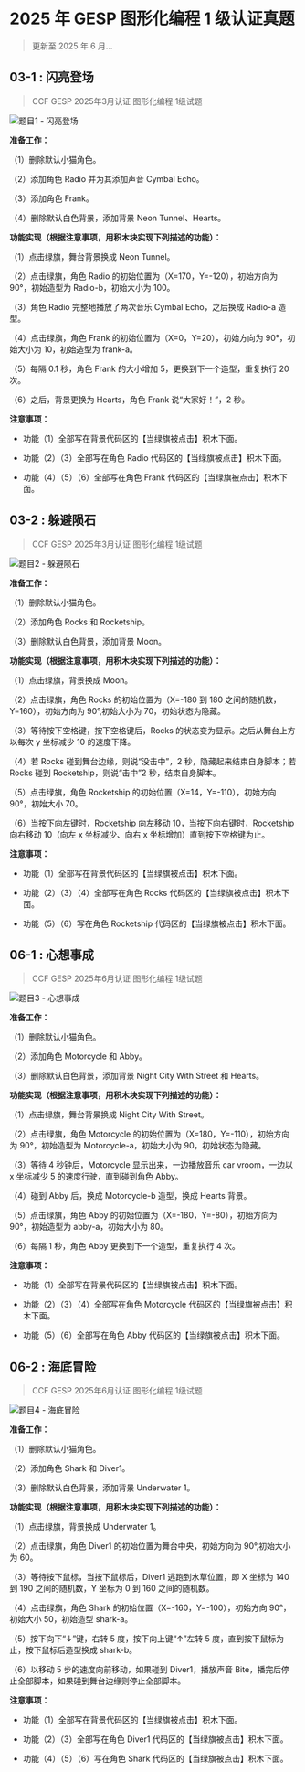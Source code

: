 # 2025 年 GESP 图形化编程 1 级认证真题

> 更新至 2025 年 6 月...

## 03-1 : 闪亮登场

> CCF GESP 2025年3月认证 图形化编程 1级试题

![题目1 - 闪亮登场](_images/scratch-2025.03-1-1.jpg)

**准备工作：**

（1）删除默认小猫角色。

（2）添加角色 Radio 并为其添加声音 Cymbal Echo。

（3）添加角色 Frank。

（4）删除默认白色背景，添加背景 Neon Tunnel、Hearts。

**功能实现（根据注意事项，用积木块实现下列描述的功能）：**

（1）点击绿旗，舞台背景换成 Neon Tunnel。

（2）点击绿旗，角色 Radio 的初始位置为（X=170，Y=-120），初始方向为 90°，初始造型为 Radio-b，初始大小为 100。

（3）角色 Radio 完整地播放了两次音乐 Cymbal Echo，之后换成 Radio-a 造型。

（4）点击绿旗，角色 Frank 的初始位置为（X=0，Y=20），初始方向为 90°，初始大小为 10，初始造型为 frank-a。

（5）每隔 0.1 秒，角色 Frank 的大小增加 5，更换到下一个造型，重复执行 20 次。

（6）之后，背景更换为 Hearts，角色 Frank 说“大家好！”，2 秒。

**注意事项：**

- 功能（1）全部写在背景代码区的【当绿旗被点击】积木下面。

- 功能（2）（3）全部写在角色 Radio 代码区的【当绿旗被点击】积木下面。

- 功能（4）（5）（6）全部写在角色 Frank 代码区的【当绿旗被点击】积木下面。

## 03-2 : 躲避陨石

> CCF GESP 2025年3月认证 图形化编程 1级试题

![题目2 - 躲避陨石](_images/scratch-2025.03-1-2.jpg)

**准备工作：**

（1）删除默认小猫角色。

（2）添加角色 Rocks 和 Rocketship。

（3）删除默认白色背景，添加背景 Moon。

**功能实现（根据注意事项，用积木块实现下列描述的功能）：**

（1）点击绿旗，背景换成 Moon。

（2）点击绿旗，角色 Rocks 的初始位置为（X=-180 到 180 之间的随机数，Y=160），初始方向为 90°,初始大小为 70，初始状态为隐藏。

（3）等待按下空格键，按下空格键后，Rocks 的状态变为显示。之后从舞台上方以每次 y 坐标减少 10 的速度下降。

（4）若 Rocks 碰到舞台边缘，则说“没击中”，2 秒，隐藏起来结束自身脚本；若 Rocks 碰到 Rocketship，则说“击中”2 秒，结束自身脚本。

（5）点击绿旗，角色 Rocketship 的初始位置（X=14，Y=-110），初始方向 90°，初始大小 70。

（6）当按下向左键时，Rocketship 向左移动 10，当按下向右键时，Rocketship 向右移动 10（向左 x 坐标减少、向右 x 坐标增加）直到按下空格键为止。

**注意事项：**

- 功能（1）全部写在背景代码区的【当绿旗被点击】积木下面。

- 功能（2）（3）（4）全部写在角色 Rocks 代码区的【当绿旗被点击】积木下面。

- 功能（5）（6）写在角色 Rocketship 代码区的【当绿旗被点击】积木下面。

## 06-1 : 心想事成

> CCF GESP 2025年6月认证 图形化编程 1级试题

![题目3 - 心想事成](_images/scratch-2025.06-1-1.jpg)

**准备工作：**

（1）删除默认小猫角色。

（2）添加角色 Motorcycle 和 Abby。

（3）删除默认白色背景，添加背景 Night City With Street 和 Hearts。

**功能实现（根据注意事项，用积木块实现下列描述的功能）：**

（1）点击绿旗，舞台背景换成 Night City With Street。

（2）点击绿旗，角色 Motorcycle 的初始位置为（X=180，Y=-110），初始方向为 90°，初始造型为 Motorcycle-a，初始大小为 90，初始状态为隐藏。

（3）等待 4 秒钟后，Motorcycle 显示出来，一边播放音乐 car vroom，一边以 x 坐标减少 5 的速度行驶，直到碰到角色 Abby。

（4）碰到 Abby 后，换成 Motorcycle-b 造型，换成 Hearts 背景。

（5）点击绿旗，角色 Abby 的初始位置为（X=-180，Y=-80），初始方向为 90°，初始造型为 abby-a，初始大小为 80。

（6）每隔 1 秒，角色 Abby 更换到下一个造型，重复执行 4 次。

**注意事项：**

- 功能（1）全部写在背景代码区的【当绿旗被点击】积木下面。

- 功能（2）（3）（4）全部写在角色 Motorcycle 代码区的【当绿旗被点击】积木下面。

- 功能（5）（6）全部写在角色 Abby 代码区的【当绿旗被点击】积木下面。

## 06-2 : 海底冒险

> CCF GESP 2025年6月认证 图形化编程 1级试题

![题目4 - 海底冒险](_images/scratch-2025.06-1-2.jpg)

**准备工作：**

（1）删除默认小猫角色。

（2）添加角色 Shark 和 Diver1。

（3）删除默认白色背景，添加背景 Underwater 1。

**功能实现（根据注意事项，用积木块实现下列描述的功能）：**

（1）点击绿旗，背景换成 Underwater 1。

（2）点击绿旗，角色 Diver1 的初始位置为舞台中央，初始方向为 90°,初始大小为 60。

（3）等待按下鼠标，当按下鼠标后，Diver1 逃跑到水草位置，即 X 坐标为 140 到 190 之间的随机数，Y 坐标为 0 到 160 之间的随机数。

（4）点击绿旗，角色 Shark 的初始位置（X=-160，Y=-100），初始方向 90°，初始大小 50，初始造型 shark-a。

（5）按下向下“↓”键，右转 5 度，按下向上键“↑”左转 5 度，直到按下鼠标为止，按下鼠标后造型换成 shark-b。

（6）以移动 5 步的速度向前移动，如果碰到 Diver1，播放声音 Bite，播完后停止全部脚本，如果碰到舞台边缘则停止全部脚本。

**注意事项：**

- 功能（1）全部写在背景代码区的【当绿旗被点击】积木下面。

- 功能（2）（3）全部写在角色 Diver1 代码区的【当绿旗被点击】积木下面。

- 功能（4）（5）（6）写在角色 Shark 代码区的【当绿旗被点击】积木下面。
